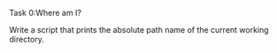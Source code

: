 Task 0:Where am I?

Write a script that prints the absolute path name of the current working directory.
